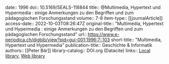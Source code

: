 date:: 1996
doi:: 10.5169/SEALS-118844
title:: @Multimedia, Hypertext und Hypermedia : einige Anmerkungen zu den Begriffen und zum pädagogischen Forschungsstand
volume:: 7-8
item-type:: [[journalArticle]]
access-date:: 2022-10-03T08:26:47Z
original-title:: "Multimedia, Hypertext und Hypermedia : einige Anmerkungen zu den Begriffen und zum pädagogischen Forschungsstand"
url:: https://www.e-periodica.ch/digbib/view?pid=gui-001:1996:7::103
short-title:: "Multimedia, Hypertext und Hypermedia"
publication-title:: Geschichte & Informatik
authors:: [[Peter Bär]]
library-catalog:: DOI.org (Datacite)
links:: [Local library](zotero://select/groups/2386895/items/C3Z4P55L), [Web library](https://www.zotero.org/groups/2386895/items/C3Z4P55L)
